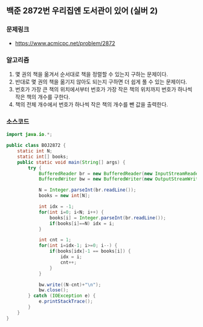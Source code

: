 ## 백준 2872번 우리집엔 도서관이 있어 (실버 2)
### 문제링크
- https://www.acmicpc.net/problem/2872

### 알고리즘
1. 몇 권의 책을 옮겨서 순서대로 책을 정렬할 수 있는지 구하는 문제이다.
2. 반대로 몇 권의 책을 옮기지 않아도 되는지 구하면 더 쉽게 풀 수 있는 문제이다.
3. 번호가 가장 큰 책의 위치에서부터 번호가 가장 작은 책의 위치까지 번호가 하나씩 작은 책의 개수를 구한다.
4. 책의 전체 개수에서 번호가 하나씩 작은 책의 개수를 뺀 값을 출력한다.

### 소스코드
```java
import java.io.*;

public class BOJ2872 {
    static int N;
    static int[] books;
    public static void main(String[] args) {
        try {
            BufferedReader br = new BufferedReader(new InputStreamReader(System.in));
            BufferedWriter bw = new BufferedWriter(new OutputStreamWriter(System.out));

            N = Integer.parseInt(br.readLine());
            books = new int[N];

            int idx = -1;
            for(int i=0; i<N; i++) {
                books[i] = Integer.parseInt(br.readLine());
                if(books[i]==N) idx = i;
            }

            int cnt = 1;
            for(int i=idx-1; i>=0; i--) {
                if(books[idx]-1 == books[i]) {
                    idx = i;
                    cnt++;
                }
            }

            bw.write((N-cnt)+"\n");
            bw.close();
        } catch (IOException e) {
            e.printStackTrace();
        }
    }
}
```